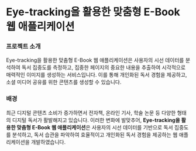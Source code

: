 # Eye-tracking을 활용한 맞춤형 E-Book 웹 애플리케이션
### 프로젝트 소개
Eye-tracking을 활용한 맞춤형 E-Book 웹 애플리케이션은 사용자의 시선 데이터를 분석하여 독서 집중도를 측정하고, 집중한 페이지의 중요한 내용을 추출하여 시각적으로 매력적인 이미지를 생성하는 서비스입니다. 
이를 통해 개인화된 독서 경험을 제공하고, 
소셜 미디어 공유를 위한 콘텐츠를 생성할 수 있습니다.

### 배경
최근 디지털 콘텐츠 소비가 증가하면서 전자책, 온라인 기사, 학술 논문 등 다양한 형태의 디지털 독서가 활발해지고 있습니다. 이러한 변화에 발맞추어,
**Eye-tracking을 활용한 맞춤형 E-Book 웹 애플리케이션**은 사용자의 시선 데이터를 기반으로 독서 집중도를 분석하고, 
독서 습관을 파악하여 효율적이고 개인화된 독서 경험을 제공하는 웹 애플리케이션을 개발하였습니다.

